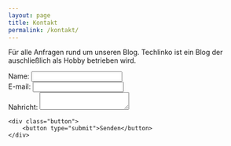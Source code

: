 ```yaml
---
layout: page
title: Kontakt
permalink: /kontakt/
---
```


Für alle Anfragen rund um unseren Blog. Techlinko ist ein Blog der auschließlich als Hobby betrieben wird.

<form action="https://formspree.io/mwkeynjb" method="POST">
    <div>
        <label for="name">Name:</label>
        <input type="text" id="name" />
    </div>
    <div>
        <label for="mail">E-mail:</label>
        <input type="email" id="mail" />
    </div>
    <div>
        <label for="msg">Nahricht:</label>
        <textarea id="msg"></textarea>
    </div>
    
    <div class="button">
        <button type="submit">Senden</button>
    </div>
</form>